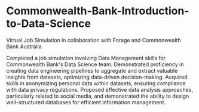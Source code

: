 # Commonwealth-Bank-Introduction-to-Data-Science

Virtual Job Simulation in collaboration with Forage and Commonwealth Bank Australia

Completed a job simulation involving Data Management skills for Commonwealth Bank's Data Science team.
Demonstrated proficiency in creating data engineering pipelines to aggregate and extract valuable insights from datasets, optimizing data-driven decision-making.
Acquired skills in anonymizing personal data within datasets, ensuring compliance with data privacy regulations.
Proposed effective data analysis approaches, particularly related to social media, and demonstrated the ability to design well-structured databases for efficient information management.
